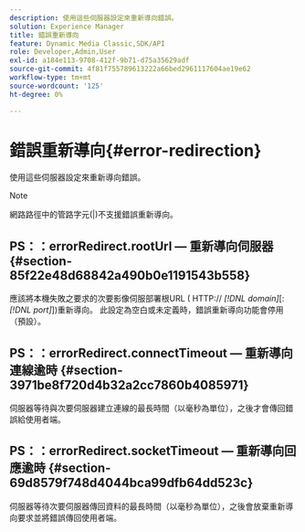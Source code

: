 ```yaml
---
description: 使用這些伺服器設定來重新導向錯誤。
solution: Experience Manager
title: 錯誤重新導向
feature: Dynamic Media Classic,SDK/API
role: Developer,Admin,User
exl-id: a184e113-9708-412f-9b71-d75a35629adf
source-git-commit: 4f81f755789613222a66bed2961117604ae19e62
workflow-type: tm+mt
source-wordcount: '125'
ht-degree: 0%

---
```


# 錯誤重新導向{#error-redirection}

使用這些伺服器設定來重新導向錯誤。

>[!NOTE]
>
>網路路徑中的管路字元(|)不支援錯誤重新導向。

## PS：：errorRedirect.rootUrl — 重新導向伺服器 {#section-85f22e48d68842a490b0e1191543b558}

應該將本機失敗之要求的次要影像伺服部署根URL ( HTTP:// *[!DNL domain]*[: *[!DNL port]*])重新導向。 此設定為空白或未定義時，錯誤重新導向功能會停用（預設）。

## PS：：errorRedirect.connectTimeout — 重新導向連線逾時 {#section-3971be8f720d4b32a2cc7860b4085971}

伺服器等待與次要伺服器建立連線的最長時間（以毫秒為單位），之後才會傳回錯誤給使用者端。

## PS：：errorRedirect.socketTimeout — 重新導向回應逾時 {#section-69d8579f748d4044bca99dfb64dd523c}

伺服器等待次要伺服器傳回資料的最長時間（以毫秒為單位），之後會放棄重新導向要求並將錯誤傳回使用者端。
